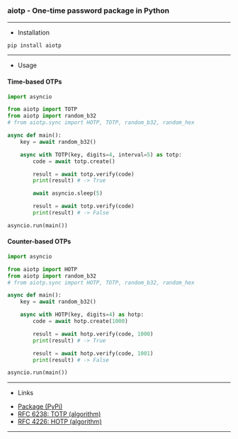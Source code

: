 ### aiotp - One-time password package in Python
---

- Installation

```
pip install aiotp
```
---

- Usage

#### Time-based OTPs

``` python
import asyncio

from aiotp import TOTP
from aiotp import random_b32
# from aiotp.sync import HOTP, TOTP, random_b32, random_hex

async def main():
    key = await random_b32()

    async with TOTP(key, digits=4, interval=5) as totp:
        code = await totp.create()

        result = await totp.verify(code)
        print(result) # -> True

        await asyncio.sleep(5)

        result = await totp.verify(code)
        print(result) # -> False

asyncio.run(main())
```

#### Counter-based OTPs

``` python
import asyncio

from aiotp import HOTP
from aiotp import random_b32
# from aiotp.sync import HOTP, TOTP, random_b32, random_hex

async def main():
    key = await random_b32()

    async with HOTP(key, digits=4) as hotp:
        code = await hotp.create(1000)

        result = await hotp.verify(code, 1000)
        print(result) # -> True

        result = await hotp.verify(code, 1001)
        print(result) # -> False

asyncio.run(main())
```
---

- Links

* [Package (PyPi)](https://pypi.python.org/pypi/aiotp)
* [RFC 6238: TOTP (algorithm)](https://tools.ietf.org/html/rfc6238)
* [RFC 4226: HOTP (algorithm)](https://tools.ietf.org/html/rfc4226)
---
